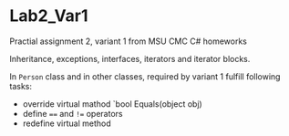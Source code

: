 # Lab2_Var1
Practial assignment 2, variant 1 from MSU CMC C# homeworks

Inheritance, exceptions, interfaces, iterators and iterator blocks.

In `Person` class and in other classes, required  by variant 1 fulfill following tasks:

* override virtual mathod `bool Equals(object obj)
* define `==` and `!=` operators
* redefine virtual method 
